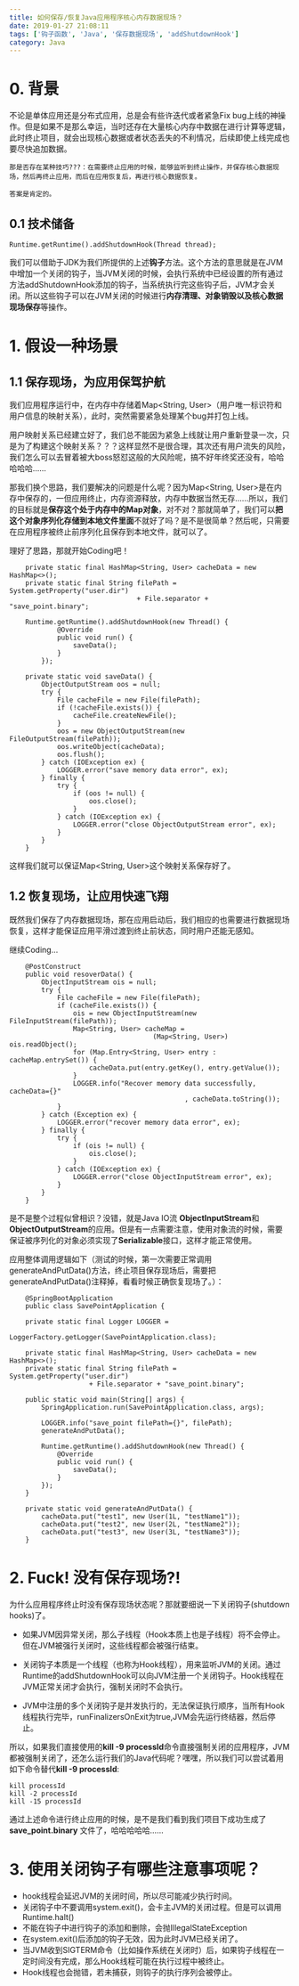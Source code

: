 ```yaml
---
title: 如何保存/恢复Java应用程序核心内存数据现场？
date: 2019-01-27 21:08:11
tags: ['钩子函数', 'Java', '保存数据现场', 'addShutdownHook']
category: Java
---
```


# **0. 背景**
不论是单体应用还是分布式应用，总是会有些许迭代或者紧急Fix bug上线的神操作。但是如果不是那么幸运，当时还存在大量核心内存中数据在进行计算等逻辑，此时终止项目，就会出现核心数据或者状态丢失的不利情况，后续即使上线完成也要尽快追加数据。

```
那是否存在某种技巧???：在需要终止应用的时候，能够监听到终止操作，并保存核心数据现场，然后再终止应用，而后在应用恢复后，再进行核心数据恢复。

答案是肯定的。
```

## **0.1 技术储备**

```
Runtime.getRuntime().addShutdownHook(Thread thread);
```
<!-- more -->
我们可以借助于JDK为我们所提供的上述**钩子**方法。这个方法的意思就是在JVM中增加一个关闭的钩子，当JVM关闭的时候，会执行系统中已经设置的所有通过方法addShutdownHook添加的钩子，当系统执行完这些钩子后，JVM才会关闭。所以这些钩子可以在JVM关闭的时候进行**内存清理、对象销毁以及核心数据现场保存**等操作。


# **1. 假设一种场景**
## **1.1 保存现场，为应用保驾护航**
我们应用程序运行中，在内存中存储着Map<String, User>（用户唯一标识符和用户信息的映射关系），此时，突然需要紧急处理某个bug并打包上线。

用户映射关系已经建立好了，我们总不能因为紧急上线就让用户重新登录一次，只是为了构建这个映射关系？？？这样显然不是很合理，其次还有用户流失的风险，我们怎么可以去冒着被大boss怒怼这般的大风险呢，搞不好年终奖还没有，哈哈哈哈哈……

那我们换个思路，我们要解决的问题是什么呢？因为Map<String, User>是在内存中保存的，一但应用终止，内存资源释放，内存中数据当然无存……所以，我们的目标就是**保存这个处于内存中的Map对象**，对不对？那就简单了，我们可以**把这个对象序列化存储到本地文件里面**不就好了吗？是不是很简单？然后呢，只需要在应用程序被终止前序列化且保存到本地文件，就可以了。

理好了思路，那就开始Coding吧！

```
	private static final HashMap<String, User> cacheData = new HashMap<>();
    private static final String filePath = System.getProperty("user.dir")
				     			+ File.separator + "save_point.binary";

	Runtime.getRuntime().addShutdownHook(new Thread() {
            @Override
            public void run() {
                saveData();
            }
        });

	private static void saveData() {
        ObjectOutputStream oos = null;
        try {
            File cacheFile = new File(filePath);
            if (!cacheFile.exists()) {
                cacheFile.createNewFile();
            }
            oos = new ObjectOutputStream(new FileOutputStream(filePath));
            oos.writeObject(cacheData);
            oos.flush();
        } catch (IOException ex) {
            LOGGER.error("save memory data error", ex);
        } finally {
            try {
                if (oos != null) {
                    oos.close();
                }
            } catch (IOException ex) {
                LOGGER.error("close ObjectOutputStream error", ex);
            }
        }
    }
```

这样我们就可以保证Map<String, User>这个映射关系保存好了。

## **1.2 恢复现场，让应用快速飞翔**

既然我们保存了内存数据现场，那在应用启动后，我们相应的也需要进行数据现场恢复，这样才能保证应用平滑过渡到终止前状态，同时用户还能无感知。

继续Coding...

```
	@PostConstruct
	public void resoverData() {
        ObjectInputStream ois = null;
        try {
            File cacheFile = new File(filePath);
            if (cacheFile.exists()) {
                ois = new ObjectInputStream(new FileInputStream(filePath));
                Map<String, User> cacheMap =
                					(Map<String, User>) ois.readObject();
                for (Map.Entry<String, User> entry : cacheMap.entrySet()) {
                    cacheData.put(entry.getKey(), entry.getValue());
                }
                LOGGER.info("Recover memory data successfully, cacheData={}"
                							, cacheData.toString());
            }
        } catch (Exception ex) {
            LOGGER.error("recover memory data error", ex);
        } finally {
            try {
                if (ois != null) {
                    ois.close();
                }
            } catch (IOException ex) {
                LOGGER.error("close ObjectInputStream error", ex);
            }
        }
    }
```

是不是整个过程似曾相识？没错，就是Java IO流 **ObjectInputStream**和**ObjectOutputStream**的应用。但是有一点需要注意，使用对象流的时候，需要保证被序列化的对象必须实现了**Serializable**接口，这样才能正常使用。

应用整体调用逻辑如下（测试的时候，第一次需要正常调用generateAndPutData()方法，终止项目保存现场后，需要把generateAndPutData()注释掉，看看时候正确恢复现场了。）：
```
	@SpringBootApplication
	public class SavePointApplication {

    private static final Logger LOGGER =
    				LoggerFactory.getLogger(SavePointApplication.class);

    private static final HashMap<String, User> cacheData = new HashMap<>();
    private static final String filePath = System.getProperty("user.dir")
    				+ File.separator + "save_point.binary";

    public static void main(String[] args) {
        SpringApplication.run(SavePointApplication.class, args);

        LOGGER.info("save_point filePath={}", filePath);
        generateAndPutData();

        Runtime.getRuntime().addShutdownHook(new Thread() {
            @Override
            public void run() {
                saveData();
            }
        });
    }

	private static void generateAndPutData() {
        cacheData.put("test1", new User(1L, "testName1"));
        cacheData.put("test2", new User(2L, "testName2"));
        cacheData.put("test3", new User(3L, "testName3"));
    }
```

# **2. Fuck! 没有保存现场?!**

为什么应用程序终止时没有保存现场状态呢？那就要细说一下关闭钩子(shutdown hooks)了。

- 如果JVM因异常关闭，那么子线程（Hook本质上也是子线程）将不会停止。但在JVM被强行关闭时，这些线程都会被强行结束。

- 关闭钩子本质是一个线程（也称为Hook线程），用来监听JVM的关闭。通过Runtime的addShutdownHook可以向JVM注册一个关闭钩子。Hook线程在JVM正常关闭才会执行，强制关闭时不会执行。

- JVM中注册的多个关闭钩子是并发执行的，无法保证执行顺序，当所有Hook线程执行完毕，runFinalizersOnExit为true,JVM会先运行终结器，然后停止。

所以，如果我们直接使用的**kill -9 processId**命令直接强制关闭的应用程序，JVM都被强制关闭了，还怎么运行我们的Java代码呢？嘿嘿，所以我们可以尝试着用如下命令替代**kill -9 processId**:
```
kill processId
kill -2 processId
kill -15 processId
```

通过上述命令进行终止应用的时候，是不是我们看到我们项目下成功生成了 **save_point.binary** 文件了，哈哈哈哈哈……

# **3. 使用关闭钩子有哪些注意事项呢？**

- hook线程会延迟JVM的关闭时间，所以尽可能减少执行时间。
- 关闭钩子中不要调用system.exit()，会卡主JVM的关闭过程。但是可以调用Runtime.halt()
- 不能在钩子中进行钩子的添加和删除，会抛IllegalStateException
- 在system.exit()后添加的钩子无效，因为此时JVM已经关闭了。
- 当JVM收到SIGTERM命令（比如操作系统在关闭时）后，如果钩子线程在一定时间没有完成，那么Hook线程可能在执行过程中被终止。
- Hook线程也会抛错，若未捕获，则钩子的执行序列会被停止。
